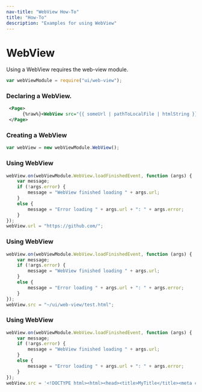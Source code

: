 ```yaml
---
nav-title: "WebView How-To"
title: "How-To"
description: "Examples for using WebView"
---
```

# WebView
Using a WebView requires the web-view module.
``` JavaScript
var webViewModule = require("ui/web-view");
```
### Declaring a WebView.
``` XML
 <Page>
      {%raw%}<WebView src="{{ someUrl | pathToLocalFile | htmlString }}" />{%endraw%}
 </Page>
```
### Creating a WebView
``` JavaScript
var webView = new webViewModule.WebView();
```
### Using WebView
``` JavaScript
webView.on(webViewModule.WebView.loadFinishedEvent, function (args) {
    var message;
    if (!args.error) {
        message = "WebView finished loading " + args.url;
    }
    else {
        message = "Error loading " + args.url + ": " + args.error;
    }
});
webView.url = "https://github.com/";
```
### Using WebView
``` JavaScript
webView.on(webViewModule.WebView.loadFinishedEvent, function (args) {
    var message;
    if (!args.error) {
        message = "WebView finished loading " + args.url;
    }
    else {
        message = "Error loading " + args.url + ": " + args.error;
    }
});
webView.src = "~/ui/web-view/test.html";
```
### Using WebView
``` JavaScript
webView.on(webViewModule.WebView.loadFinishedEvent, function (args) {
    var message;
    if (!args.error) {
        message = "WebView finished loading " + args.url;
    }
    else {
        message = "Error loading " + args.url + ": " + args.error;
    }
});
webView.src = '<!DOCTYPE html><html><head><title>MyTitle</title><meta charset="utf-8" /></head><body><span style="color:red">TestÖ</span></body></html>';
```
